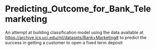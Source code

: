 # Predicting_Outcome_for_Bank_Telemarketing
An attempt at building classification model using the data available at https://archive.ics.uci.edu/ml/datasets/Bank+Marketing#  to predict the success in getting a customer to open a fixed term deposit 
